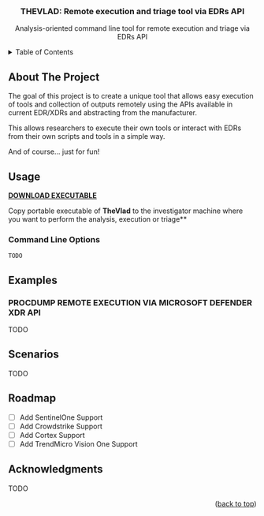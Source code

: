 <a name="readme-top"></a>
<!-- PROJECT LOGO -->
<br />
<div align="center">


  <h3 align="center">THEVLAD: Remote execution and triage tool via EDRs API</h3>

  <p align="center">
    Analysis-oriented command line tool for remote execution and triage via EDRs API
  </p>
</div>

<!-- TABLE OF CONTENTS -->
<details>
  <summary>Table of Contents</summary>
  <ol>
    <li>
      <a href="#about-the-project">About The Project</a>
    </li>
    <li><a href="#usage">Usage</a></li>
    <li><a href="#examples">Video Examples</a></li>
    <li><a href="#scenarios">Scenarios</a></li>
    <li><a href="#roadmap">Roadmap</a></li>
    <li><a href="#acknowledgments">Acknowledgments</a></li>
  </ol>
</details>


<!-- ABOUT THE PROJECT -->
## About The Project

The goal of this project is to create a unique tool that allows easy execution of tools and collection of outputs remotely using the APIs available in current EDR/XDRs and abstracting from the manufacturer.

This allows researchers to execute their own tools or interact with EDRs from their own scripts and tools in a simple way.

And of course... just for fun!

<!-- USAGE EXAMPLES -->
## Usage
[**DOWNLOAD EXECUTABLE**](https://github.com/alpine-sec/thevlad/releases/latest)

Copy portable executable of **TheVlad** to the investigator machine where you want to perform the analysis, execution or triage**

### Command Line Options
```
TODO
```

<!-- EXAMPLES -->
## Examples

### PROCDUMP REMOTE EXECUTION VIA MICROSOFT DEFENDER XDR API

TODO


<!-- SCENARIOS -->
## Scenarios

TODO

<!-- ROADMAP -->
## Roadmap

- [ ] Add SentinelOne Support
- [ ] Add Crowdstrike Support
- [ ] Add Cortex Support
- [ ] Add TrendMicro Vision One Support

<!-- ACKNOWLEDGMENTS -->
## Acknowledgments

TODO

<p align="right">(<a href="#readme-top">back to top</a>)</p>


